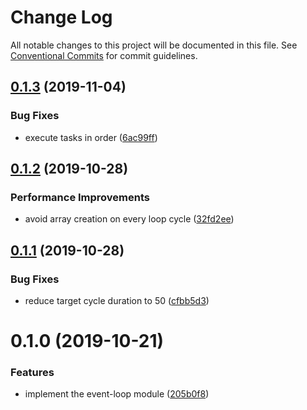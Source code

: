 # Change Log

All notable changes to this project will be documented in this file.
See [Conventional Commits](https://conventionalcommits.org) for commit guidelines.

## [0.1.3](https://github.com/SyncOT/SyncOT/compare/@syncot/event-loop@0.1.2...@syncot/event-loop@0.1.3) (2019-11-04)


### Bug Fixes

* execute tasks in order ([6ac99ff](https://github.com/SyncOT/SyncOT/commit/6ac99ffe711320987d992beb52414accb5117304))





## [0.1.2](https://github.com/SyncOT/SyncOT/compare/@syncot/event-loop@0.1.1...@syncot/event-loop@0.1.2) (2019-10-28)


### Performance Improvements

* avoid array creation on every loop cycle ([32fd2ee](https://github.com/SyncOT/SyncOT/commit/32fd2ee755963eca76ba156300ebea5cb4f949cd))





## [0.1.1](https://github.com/SyncOT/SyncOT/compare/@syncot/event-loop@0.1.0...@syncot/event-loop@0.1.1) (2019-10-28)


### Bug Fixes

* reduce target cycle duration to 50 ([cfbb5d3](https://github.com/SyncOT/SyncOT/commit/cfbb5d30deb58e7cd7305a3e4d713ec6ac29bd76))





# 0.1.0 (2019-10-21)


### Features

* implement the event-loop module ([205b0f8](https://github.com/SyncOT/SyncOT/commit/205b0f8990d52502bd1c04c481d94d0275b5a815))
